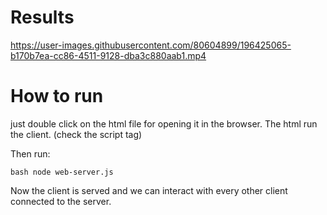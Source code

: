 # Results


https://user-images.githubusercontent.com/80604899/196425065-b170b7ea-cc86-4511-9128-dba3c880aab1.mp4


#  How to run


just double click on the html file for opening it in the browser. The html run the client. (check the script tag)

Then run:

`bash
node web-server.js
`


Now the client is served and we can interact with every other client connected to the server.


